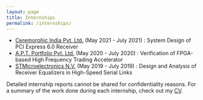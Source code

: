 ```yaml
---
layout: page
title: Internships
permalink: /internships/
---
```


- [Ceremorphic India Pvt. Ltd.](https://ceremorphic.com/) (May 2021 - July 2021) : System Design of PCI Express 6.0 Receiver 
- [A.P.T. Portfolio Pvt. Ltd.](https://aptportfolio.com/) (May 2020 - July 2020) : Verification of FPGA-based High Frequency Trading Accelerator
- [STMicroelectronics N.V.](https://www.st.com/content/st_com/en.html) (May 2019 - July 2019) : Design and Analysis of Receiver Equalizers in High-Speed Serial Links

Detailed internship reports cannot be shared for confidentiality reasons. For a summary of the work done during each internship, check out my [CV]({{site.url}}/assets/pdfs/Mihir_Kavishwar_Academic_CV.pdf). 